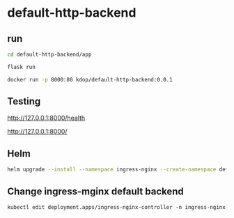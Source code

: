 # default-http-backend

## run

```bash
cd default-http-backend/app

flask run
```

```bash
docker run -p 8000:80 kdop/default-http-backend:0.0.1
```

## Testing

<http://127.0.0.1:8000/health>

<http://127.0.0.1:8000/>

## Helm

```bash
helm upgrade --install --namespace ingress-nginx --create-namespace default-http-backend default-http-backend
```

## Change ingress-mginx default backend

```bas
kubectl edit deployment.apps/ingress-nginx-controller -n ingress-nginx
```
